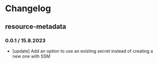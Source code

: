 # Changelog

## resource-metadata

### 0.0.1 / 15.8.2023
* [update] Add an option to use an existing secret instead of creating a new one with SSM 
<!-- To add a new entry write: -->
<!-- ### version / full date -->
<!-- * [Update/Bug fix] message that describes the changes that you apply -->